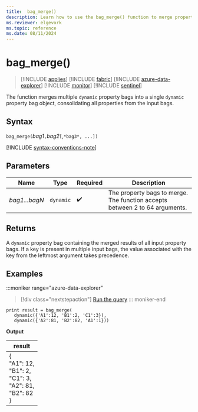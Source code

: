 ```yaml
---
title:  bag_merge() 
description: Learn how to use the bag_merge() function to merge property bags.
ms.reviewer: elgevork
ms.topic: reference
ms.date: 08/11/2024
---
```

# bag_merge()

> [!INCLUDE [applies](../includes/applies-to-version/applies.md)] [!INCLUDE [fabric](../includes/applies-to-version/fabric.md)] [!INCLUDE [azure-data-explorer](../includes/applies-to-version/azure-data-explorer.md)] [!INCLUDE [monitor](../includes/applies-to-version/monitor.md)] [!INCLUDE [sentinel](../includes/applies-to-version/sentinel.md)]

The function merges multiple `dynamic` property bags into a single `dynamic` property bag object, consolidating all properties from the input bags.

## Syntax

`bag_merge(`*bag1*`,`*bag2*`[`,`*bag3*, ...])`

[!INCLUDE [syntax-conventions-note](../includes/syntax-conventions-note.md)]

## Parameters

| Name | Type | Required | Description |
| -- | -- | -- | -- |
| *bag1...bagN* | `dynamic` |  :heavy_check_mark: | The property bags to merge. The function accepts between 2 to 64 arguments. |

## Returns

A `dynamic` property bag containing the merged results of all input property bags. If a key is present in multiple input bags, the value associated with the key from the leftmost argument takes precedence.

## Examples

:::moniker range="azure-data-explorer"
> [!div class="nextstepaction"]
> <a href="https://dataexplorer.azure.com/clusters/help/databases/Samples?query=H4sIAAAAAAAAAysoyswrUShKLS7NKVGwVUhKTI/PTS1KT9XgUlBQSKnMS8zNTNaoVnc0VLcyNNJRUHcCMkC0M5A2rtXUQVNmpG5lYQhSBmKA1IE11mpqAgDRMHuwaAAAAA==" target="_blank">Run the query</a>
::: moniker-end

```kusto
print result = bag_merge(
   dynamic({'A1':12, 'B1':2, 'C1':3}),
   dynamic({'A2':81, 'B2':82, 'A1':1}))
```

**Output**

|result|
|---|
|{<br>  "A1": 12,<br>  "B1": 2,<br>  "C1": 3,<br>  "A2": 81,<br>  "B2": 82<br>}|
